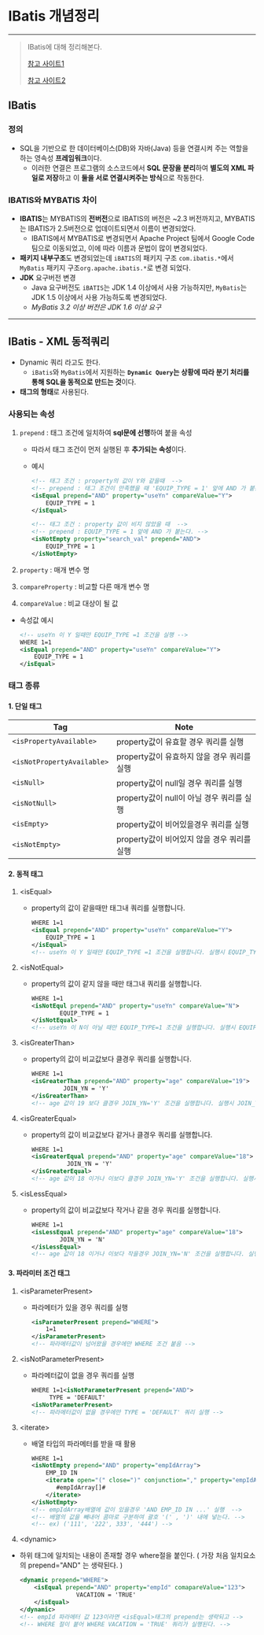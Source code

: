 # IBatis 개념정리

---

>IBatis에 대해 정리해본다. 
>
>[참고 사이트1](https://yongku.tistory.com/entry/IBATISXML-%EB%8F%99%EC%A0%81-%ED%83%9C%EA%B7%B8-%EC%A0%95%EB%A6%AC)
>
>[참고 사이트2](https://velog.io/@gillog/MyBatis-iBatis-MyBatis-%EB%B9%84%EA%B5%90-%EC%A0%95%EB%A6%ACDynamic-Query)

## IBatis

### 정의

- SQL을 기반으로 한 데이터베이스(DB)와 자바(Java) 등을 연결시켜 주는 역할을 하는 영속성 **프레임워크**이다. 
  - 이러한 연결은 프로그램의 소스코드에서 **SQL 문장을 분리**하여 **별도의 XML 파일로 저장**하고 이 **둘을 서로 연결시켜주는 방식**으로 작동한다.

### IBATIS와 MYBATIS 차이

- **IBATIS**는 MYBATIS의 **전버전**으로 IBATIS의 버전은 ~2.3 버전까지고, MYBATIS는 IBATIS가 2.5버전으로 업데이트되면서 이름이 변경되었다.
  - IBATIS에서 MYBATIS로 변경되면서 Apache Project 팀에서 Google Code팀으로 이동되었고, 이에 따라 이름과 문법이 많이 변경되었다.
- **패키지 내부구조**도 변경되었는데 `iBATIS`의 패키지 구조 `com.ibatis.*`에서 `MyBatis` 패키지 구조`org.apache.ibatis.*`로 변경 되었다.
- **JDK** 요구버전 변경 
  - Java 요구버전도 `iBATIS`는 JDK 1.4 이상에서 사용 가능하지만, `MyBatis`는 JDK 1.5 이상에서 사용 가능하도록 변경되었다.
  - *MyBatis 3.2 이상 버전은 JDK 1.6 이상 요구*

---

## IBatis - XML 동적쿼리 

- Dynamic 쿼리 라고도 한다. 
  - `iBatis`와 `MyBatis`에서 지원하는 **`Dynamic Query`는 상황에 따라 분기 처리를 통해 SQL을 동적으로 만드는 것**이다. 
- **태그의 형태**로 사용된다. 

### 사용되는 속성 

1. `prepend` : 태그 조건에 일치하여 **sql문에 선행**하여 붙을 속성

   - 따라서 태그 조건이 먼저 실행된 후 **추가되는 속성**이다. 

   - 예시

     ```xml
     <!-- 태그 조건 : property의 값이 Y와 같을때  -->
     <!-- prepend : 태그 조건이 만족했을 때 'EQUIP_TYPE = 1' 앞에 AND 가 붙는다.  -->
     <isEqual prepend="AND" property="useYn" compareValue="Y">
         EQUIP_TYPE = 1
     </isEqual>
     
     <!-- 태그 조건 : property 값이 비지 않았을 때  -->
     <!-- prepend : EQUIP_TYPE = 1 앞에 AND 가 붙는다. -->
     <isNotEmpty property="search_val" prepend="AND">
         EQUIP_TYPE = 1
     </isNotEmpty>
     ```

2. `property` : 매개 변수 명

3. `compareProperty` : 비교할 다른 매개 변수 명

4. `compareValue` : 비교 대상이 될 값

- 속성값 예시 

  ```xml
  <!-- useYn 이 Y 일때만 EQUIP_TYPE =1 조건을 실행 -->
  WHERE 1=1
  <isEqual prepend="AND" property="useYn" compareValue="Y">
      EQUIP_TYPE = 1
  </isEqual>
  ```

### 태그 종류

#### 1. 단일 태그 

| Tag                        | Note                                        |
| -------------------------- | ------------------------------------------- |
| `<isPropertyAvailable>`    | property값이 유효할 경우 쿼리를 실행        |
| `<isNotPropertyAvailable>` | property값이 유효하지 않을 경우 쿼리를 실행 |
| `<isNull>`                 | property값이 null일 경우 쿼리를 실행        |
| `<isNotNull>`              | property값이 null이 아닐 경우 쿼리를 실행   |
| `<isEmpty>`                | property값이 비어있을경우 쿼리를 실행       |
| `<isNotEmpty>`             | property값이 비어있지 않을 경우 쿼리를 실행 |

#### 2. 동적 태그 

1. \<isEqual>

   - property의 값이 같을때만 태그내 쿼리를 실행합니다.

     ```xml
     WHERE 1=1 
     <isEqual prepend="AND" property="useYn" compareValue="Y">
         EQUIP_TYPE = 1
     </isEqual>
     <!-- useYn 이 Y 일때만 EQUIP_TYPE =1 조건을 실행합니다. 실행시 EQUIP_TYPE=1 앞에 AND 조건이 붙는다.  -->
     ```

2. \<isNotEqual>

   - property의 값이 같지 않을 때만 태그내 쿼리를 실행합니다.

     ```xml
     WHERE 1=1
     <isNotEqul prepend="AND" property="useYn" compareValue="N">
             EQUIP_TYPE = 1
     </isNotEqual>
     <!-- useYn 이 N이 아닐 때만 EQUIP_TYPE=1 조건을 실행합니다. 실행시 EQUIP_TYPE=1 앞에 AND 조건이 붙는다. -->
     ```

3. \<isGreaterThan>

   - property의 값이 비교값보다 클경우 쿼리를 실행합니다.

     ```xml
     WHERE 1=1
     <isGreaterThan prepend="AND" property="age" compareValue="19">
              JOIN_YN = 'Y'
     </isGreaterThan>
     <!-- age 값이 19 보다 클경우 JOIN_YN='Y' 조건을 실행합니다. 실행시 JOIN_YN = 'Y' 앞에 AND 조건이 붙는다.-->
     ```

4. \<isGreaterEqual>

   - property의 값이 비교값보다 같거나 클경우 쿼리를 실행합니다.

     ```xml
     WHERE 1=1
     <isGreaterEqual prepend="AND" property="age" compareValue="18">
               JOIN_YN = 'Y'
     </isGreaterEqual>
     <!-- age 값이 18 이거나 이보다 클경우 JOIN_YN='Y' 조건을 실행합니다. 실행시 JOIN_YN = 'Y' 앞에 AND 조건이 붙는다.-->
     ```

5. \<isLessEqual>

   - property의 값이 비교값보다 작거나 같을 경우 쿼리를 실행합니다.

     ```xml
     WHERE 1=1
     <isLessEqual prepend="AND" property="age" compareValue="18">
             JOIN_YN = 'N'
     </isLessEqual>
     <!-- age 값이 18 이거나 이보다 작을경우 JOIN_YN='N' 조건을 실행합니다. 실행시 JOIN_YN = 'N' 앞에 AND 조건이 붙는다. -->
     ```

#### 3. 파라미터 조건 태그 

1. \<isParameterPresent>

   - 파라메터가 있을 경우 쿼리를 실행

     ```xml
     <isParameterPresent prepend="WHERE">           
         1=1
     </isParameterPresent>
     <!-- 파라메터값이 넘어왔을 경우에만 WHERE 조건 붙음 -->
     ```

2. \<isNotParameterPresent>

   - 파라메터값이 없을 경우 쿼리를 실행

     ```xml
     WHERE 1=1<isNotParameterPresent prepend="AND">
          TYPE = 'DEFAULT'
     <isNotParameterPresent>
     <!-- 파라메터값이 없을 경우에만 TYPE = 'DEFAULT' 쿼리 실행 -->
     ```

3. \<iterate>

   - 배열 타입의 파라메터를 받을 때 활용

     ```xml
     WHERE 1=1
     <isNotEmpty prepend="AND" property="empIdArray">
         EMP_ID IN
         <iterate open="(" close=")" conjunction="," property="empIdArray">
            #empIdArray[]#
         </iterate>
     </isNotEmpty>
     <!-- empIdArray배열에 값이 있을경우 'AND EMP_ID IN ...' 실행  -->
     <!-- 배열의 값을 빼내어 콤마로 구분하여 괄호 '(' , ')' 내에 넣는다. -->
     <!-- ex) ('111', '222', 333', '444') -->
     ```

4. \<dynamic>

  - 하위 태그에 일치되는 내용이 존재할 경우 where절을 붙인다. ( 가장 처음 일치요소의 prepend="AND" 는 생략된다. ) 

    ```xml
    <dynamic prepend="WHERE">
        <isEqual prepend="AND" property="empId" comapareValue="123">
                    VACATION = 'TRUE'
        </isEqual>
    </dynamic>
    <!-- empId 파라메터 값 123이라면 <isEqual>태그의 prepend는 생략되고 -->
    <!-- WHERE 절이 붙어 WHERE VACATION = 'TRUE' 쿼리가 실행된다. -->
    ```

    

 